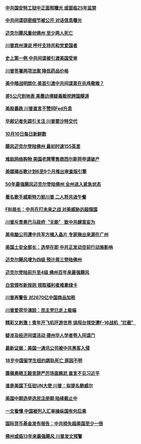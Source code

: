#### [中共国安特工狱中正面照曝光 或面临25年监禁](../pages/news203/a1394990.md?t=10120034) 

#### [中共间谍窃密细节被公开 对话信息曝光](../pages/news203/a1394987.md?t=10120034) 

#### [迈克尔飓风重创佛州 至少两人死亡](../pages/news203/a1394981.md?t=10120034) 

#### [川普宾州演说 呼吁支持共和党爱国者](../pages/news203/a1394980.md?t=10120034) 

#### [史上第一例 中共间谍被引渡美国受审](../pages/news203/a1394978.md?t=10120034) 

#### [川普签署两项法案 降低药品价格](../pages/news203/a1394976.md?t=10120034) 

#### [美中暗战明朗化 美首引渡中共间谍意在杀鸡儆猴？](../pages/news203/a1394973.md?t=10120034) 

#### [差5公尺到地表 美墨边境疑毒贩挖跨国隧道](../pages/news203/a1394945.md?t=10120034) 

#### [美股暴跌 川普直言不赞同Fed升息](../pages/news203/a1394926.md?t=10120034) 

#### [华邮记者失踪引关注 川普要沙特交代](../pages/news203/a1394901.md?t=10120034) 

#### [10月10日每日新鲜数](../pages/news203/a1394889.md?t=10120034) 

#### [飓风迈克尔登陆佛州 最初时速155英里](../pages/news203/a1394892.md?t=10120034) 

#### [难敌网络购物 美国老牌零售商西尔斯将申请破产](../pages/news203/a1394874.md?t=10120034) 

#### [美媒揭谷歌计划6至9个月推出审查版引擎](../pages/news203/a1394886.md?t=10120034) 

#### [50年最强飓风迈克尔登陆佛州 全州进入紧急状态](../pages/news203/a1394884.md?t=10120034) 

#### [著名歌手威斯特力挺川普  二人将共进午餐](../pages/news203/a1394875.md?t=10120034) 

#### [FBI局长：中共在打未来之战 对美威胁远超俄国](../pages/news203/a1394865.md?t=10120034) 

#### [川普斥责奥巴马政府〝无能〞 致中共肆意妄为](../pages/news203/a1394859.md?t=10120034) 

#### [美电脑公司遭中共军方植入晶片 专家揪出来源在广州](../pages/news203/a1394852.md?t=10120034) 

#### [美国土安全部长：选举在即 中共正发动空前行动施影响](../pages/news203/a1394846.md?t=10120034) 

#### [迈克尔飓风增为四级 预计周三登陆佛州](../pages/news203/a1394839.md?t=10120034) 

#### [迈克尔登陆前升至4级  佛州百年来最强飓风](../pages/news203/a1394838.md?t=10120034) 

#### [白宫颁布新规则 领取福利者难拿绿卡](../pages/news203/a1394837.md?t=10120034) 

#### [川普再警告 对2670亿中国商品加税](../pages/news203/a1394835.md?t=10120034) 

#### [川普爱荷华演説：民主党已走上极端](../pages/news203/a1394834.md?t=10120034) 

#### [精彩又刺激！青年开飞机环游世界 误闯台领空遭F-16战机〝拦截〞](../pages/news203/a1394817.md?t=10120034) 

#### [疑涉及经济间谍活动 德州华人学者卷入间谍门](../pages/news203/a1394805.md?t=10120034) 

#### [最新证据：美国一通讯公司被中共黑客入侵](../pages/news203/a1394825.md?t=10120034) 

#### [18岁中国留学生纽约跳轨死亡 原因不明](../pages/news203/a1394804.md?t=10120034) 

#### [蓬佩奥晤王毅言辞严厉场面尴尬 直言不见习近平](../pages/news203/a1394546.md?t=10120034) 

#### [谁是美国下任驻UN大使 川普：拟提名鲍威尔](../pages/news203/a1394771.md?t=10120034) 

#### [美国中期选举选民注册期 陆续截止中](../pages/news203/a1394770.md?t=10120034) 

#### [一文看懂 中国被列入汇率操纵国有何后果](../pages/news203/a1394716.md?t=10120034) 

#### [国际货币基金发布报告：中共损失超美国至少一倍](../pages/news203/a1394755.md?t=10120034) 

#### [佛州或临13年来最强飓风 川普发文预警](../pages/news203/a1394745.md?t=10120034) 


